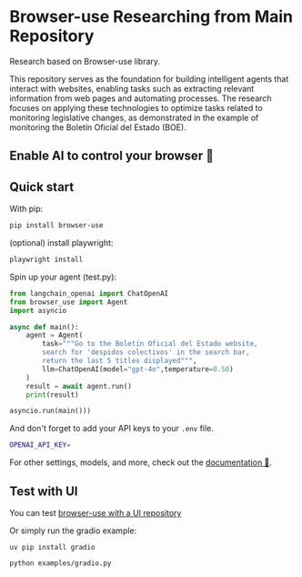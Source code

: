 # Browser-use Researching from Main Repository
Research based on Browser-use library.

This repository serves as the foundation for building intelligent agents that interact with websites, enabling tasks such as extracting relevant information from web pages and automating processes. The research focuses on applying these technologies to optimize tasks related to monitoring legislative changes, as demonstrated in the example of monitoring the Boletín Oficial del Estado (BOE).


## Enable AI to control your browser 🤖

## Quick start

With pip:

```bash
pip install browser-use
```

(optional) install playwright:

```bash
playwright install
```

Spin up your agent (test.py):

```python 
from langchain_openai import ChatOpenAI
from browser_use import Agent
import asyncio

async def main():
    agent = Agent(
        task="""Go to the Boletín Oficial del Estado website, 
        search for 'despidos colectivos' in the search bar, 
        return the last 5 titles displayed""",
        llm=ChatOpenAI(model="gpt-4o",temperature=0.50)
    )
    result = await agent.run()
    print(result)

asyncio.run(main()))
```

And don't forget to add your API keys to your `.env` file.

```bash
OPENAI_API_KEY=
```

For other settings, models, and more, check out the [documentation 📕](https://docs.browser-use.com).

## Test with UI

You can test [browser-use with a UI repository](https://github.com/browser-use/web-ui)

Or simply run the gradio example:

```
uv pip install gradio
```

```bash
python examples/gradio.py
```
